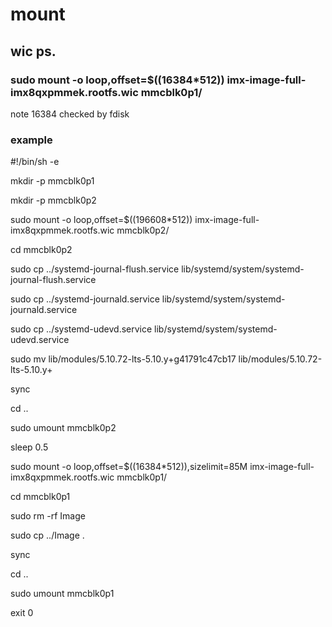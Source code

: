 # mount
## wic ps. 
### sudo mount -o loop,offset=$((16384*512)) imx-image-full-imx8qxpmmek.rootfs.wic mmcblk0p1/
note 16384 checked by fdisk

### example
#!/bin/sh -e

mkdir -p mmcblk0p1

mkdir -p mmcblk0p2

sudo mount -o loop,offset=$((196608*512)) imx-image-full-imx8qxpmmek.rootfs.wic mmcblk0p2/

cd mmcblk0p2

sudo cp ../systemd-journal-flush.service lib/systemd/system/systemd-journal-flush.service

sudo cp ../systemd-journald.service lib/systemd/system/systemd-journald.service

sudo cp ../systemd-udevd.service lib/systemd/system/systemd-udevd.service

sudo mv lib/modules/5.10.72-lts-5.10.y+g41791c47cb17 lib/modules/5.10.72-lts-5.10.y+

sync

cd ..

sudo umount mmcblk0p2

sleep 0.5

sudo mount -o loop,offset=$((16384*512)),sizelimit=85M imx-image-full-imx8qxpmmek.rootfs.wic mmcblk0p1/

cd mmcblk0p1

sudo rm -rf Image

sudo cp ../Image .

sync

cd ..

sudo umount mmcblk0p1

exit 0

